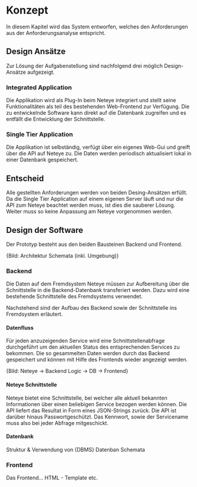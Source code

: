 

# Konzept

<!-- Eigener Beitrag zur Lösung des Problems
Hier steht der eigene Beitrag zur Lösung der Aufgaben und Probleme im Vordergrund,
d.h.
- Beschreibung des verwendeten oder zur Verfügung gestandenen Materials [check]
- Begründung, warum dieses Material herangezogen wurde, zum Beispiel auf Grund von Standardliteratur, Fachartikeln oder eigener Berufserfahrung [check]
- Aufzeigen von Ungenauigkeiten, Rahmenbedingungen und Schwierigkeiten bei der Problemlösung [Messresultate abhängig vom Wetter]
- Beschreibung des methodischen Vorgehens, des Experiments usw. [Prototyp]
- Zusammenfassung der Ergebnisse aus dem eigenen Beitrag
-->



<!--

- Konzeption eines Prototypen. Der Prototyp muss den Status der IT-Systeme (SAP, Fileserver, Netzwerk, Entwicklungsserver, Repository-Server) sowie Fehlerfälle der der letzten 48h anzeigen.
- Konzeption der Schemata und Abfragen
- Konzeption der Architektur der Anwendung


- Datenbank Schemata
- Architektur Schemata
- Datenflussdiagramm

-->
In diesem Kapitel wird das System entworfen, welches den Anforderungen aus der Anforderungsanalyse entspricht.

## Design Ansätze
Zur Lösung der Aufgabenstellung sind nachfolgend drei möglich Design-Ansätze aufgezeigt.

### Integrated Application
Die Applikation wird als Plug-In beim Neteye integriert und stellt seine Funktionalitäten als teil des bestehenden Web-Frontend zur Verfügung. Die zu entwickelnde Software kann direkt auf die Datenbank zugreifen und es entfällt die Entwicklung der Schnittstelle.

### Single Tier Application
Die Applikation ist selbständig, verfügt über ein eigenes Web-Gui und greift über die API auf Neteye zu. Die Daten werden periodisch aktualisiert lokal in einer Datenbank gespeichert. 

## Entscheid
Alle gestellten Anforderungen werden von beiden Desing-Ansätzen erfüllt.
Da die Single Tier Application auf einem eigenen Server läuft und nur die API zum Neteye beachtet werden muss, ist dies die sauberer Lösung. Weiter muss so keine Anpassung am Neteye vorgenommen werden.


## Design der Software
Der Prototyp besteht aus den beiden Bausteinen Backend und Frontend.

{Bild: Architektur Schemata (inkl. Umgebung)}


### Backend
Die Daten auf dem Fremdsystem Neteye müssen zur Aufbereitung über die Schnittstelle in die Backend-Datenbank transferiert werden. Dazu wird eine bestehende Schnittstelle des Fremdsystems verwendet.

Nachstehend sind der Aufbau des Backend sowie der Schnittstelle ins Fremdsystem erläutert.

#### Datenfluss
Für jeden anzuzeigenden Service wird eine Schnittstellenabfrage durchgeführt um den aktuellen Status des entsprechenden Services zu bekommen.
Die so gesammelten Daten werden durch das Backend gespeichert und können mit Hilfe des Frontends wieder angezeigt werden.

{Bild: Neteye -> Backend Logic -> DB -> Frontend}

#### Neteye Schnittstelle
Neteye bietet eine Schnittstelle, bei welcher alle aktuell bekannten Informationen über einen beliebigen Service bezogen werden können.
Die API liefert das Resultat in Form eines JSON-Strings zurück. Die API ist darüber hinaus Passwortgeschützt. Das Kennwort, sowie der Servicename muss also bei jeder Abfrage mitgeschickt.


#### Datenbank
Struktur & Verwendung von {DBMS}
Datenban Schemata


### Frontend
Das Frontend...
HTML - Template etc.

